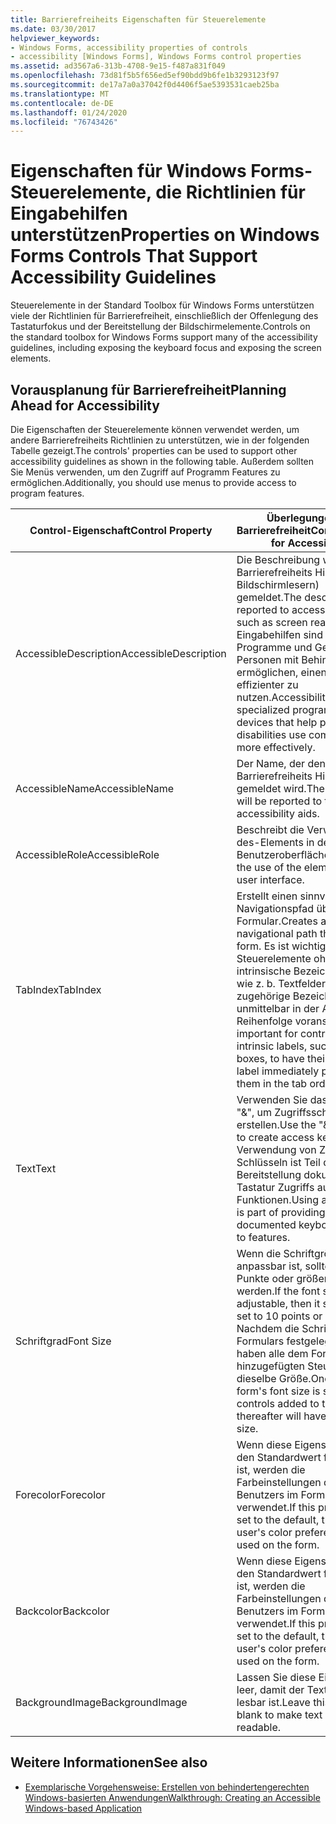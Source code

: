 ```yaml
---
title: Barrierefreiheits Eigenschaften für Steuerelemente
ms.date: 03/30/2017
helpviewer_keywords:
- Windows Forms, accessibility properties of controls
- accessibility [Windows Forms], Windows Forms control properties
ms.assetid: ad3567a6-313b-4708-9e15-f487a831f049
ms.openlocfilehash: 73d81f5b5f656ed5ef90bdd9b6fe1b3293123f97
ms.sourcegitcommit: de17a7a0a37042f0d4406f5ae5393531caeb25ba
ms.translationtype: MT
ms.contentlocale: de-DE
ms.lasthandoff: 01/24/2020
ms.locfileid: "76743426"
---
```

# <a name="properties-on-windows-forms-controls-that-support-accessibility-guidelines"></a><span data-ttu-id="05805-102">Eigenschaften für Windows Forms-Steuerelemente, die Richtlinien für Eingabehilfen unterstützen</span><span class="sxs-lookup"><span data-stu-id="05805-102">Properties on Windows Forms Controls That Support Accessibility Guidelines</span></span>
<span data-ttu-id="05805-103">Steuerelemente in der Standard Toolbox für Windows Forms unterstützen viele der Richtlinien für Barrierefreiheit, einschließlich der Offenlegung des Tastaturfokus und der Bereitstellung der Bildschirmelemente.</span><span class="sxs-lookup"><span data-stu-id="05805-103">Controls on the standard toolbox for Windows Forms support many of the accessibility guidelines, including exposing the keyboard focus and exposing the screen elements.</span></span>  
  
## <a name="planning-ahead-for-accessibility"></a><span data-ttu-id="05805-104">Vorausplanung für Barrierefreiheit</span><span class="sxs-lookup"><span data-stu-id="05805-104">Planning Ahead for Accessibility</span></span>  
 <span data-ttu-id="05805-105">Die Eigenschaften der Steuerelemente können verwendet werden, um andere Barrierefreiheits Richtlinien zu unterstützen, wie in der folgenden Tabelle gezeigt.</span><span class="sxs-lookup"><span data-stu-id="05805-105">The controls' properties can be used to support other accessibility guidelines as shown in the following table.</span></span> <span data-ttu-id="05805-106">Außerdem sollten Sie Menüs verwenden, um den Zugriff auf Programm Features zu ermöglichen.</span><span class="sxs-lookup"><span data-stu-id="05805-106">Additionally, you should use menus to provide access to program features.</span></span>  
  
|<span data-ttu-id="05805-107">Control-Eigenschaft</span><span class="sxs-lookup"><span data-stu-id="05805-107">Control Property</span></span>|<span data-ttu-id="05805-108">Überlegungen zur Barrierefreiheit</span><span class="sxs-lookup"><span data-stu-id="05805-108">Considerations for Accessibility</span></span>|  
|----------------------|--------------------------------------|  
|<span data-ttu-id="05805-109">AccessibleDescription</span><span class="sxs-lookup"><span data-stu-id="05805-109">AccessibleDescription</span></span>|<span data-ttu-id="05805-110">Die Beschreibung wird den Barrierefreiheits Hilfen (z. b. Bildschirmlesern) gemeldet.</span><span class="sxs-lookup"><span data-stu-id="05805-110">The description is reported to accessibility aids such as screen readers.</span></span> <span data-ttu-id="05805-111">Eingabehilfen sind spezielle Programme und Geräte, die es Personen mit Behinderungen ermöglichen, einen Computer effizienter zu nutzen.</span><span class="sxs-lookup"><span data-stu-id="05805-111">Accessibility aids are specialized programs and devices that help people with disabilities use computers more effectively.</span></span>|  
|<span data-ttu-id="05805-112">AccessibleName</span><span class="sxs-lookup"><span data-stu-id="05805-112">AccessibleName</span></span>|<span data-ttu-id="05805-113">Der Name, der den Barrierefreiheits Hilfen gemeldet wird.</span><span class="sxs-lookup"><span data-stu-id="05805-113">The name that will be reported to the accessibility aids.</span></span>|  
|<span data-ttu-id="05805-114">AccessibleRole</span><span class="sxs-lookup"><span data-stu-id="05805-114">AccessibleRole</span></span>|<span data-ttu-id="05805-115">Beschreibt die Verwendung des-Elements in der Benutzeroberfläche.</span><span class="sxs-lookup"><span data-stu-id="05805-115">Describes the use of the element in the user interface.</span></span>|  
|<span data-ttu-id="05805-116">TabIndex</span><span class="sxs-lookup"><span data-stu-id="05805-116">TabIndex</span></span>|<span data-ttu-id="05805-117">Erstellt einen sinnvollen Navigationspfad über das Formular.</span><span class="sxs-lookup"><span data-stu-id="05805-117">Creates a sensible navigational path through the form.</span></span> <span data-ttu-id="05805-118">Es ist wichtig, dass Steuerelemente ohne intrinsische Bezeichnungen, wie z. b. Textfelder, ihre zugehörige Bezeichnung unmittelbar in der Aktivier Reihenfolge voranstellen.</span><span class="sxs-lookup"><span data-stu-id="05805-118">It is important for controls without intrinsic labels, such as text boxes, to have their associated label immediately precede them in the tab order.</span></span>|  
|<span data-ttu-id="05805-119">Text</span><span class="sxs-lookup"><span data-stu-id="05805-119">Text</span></span>|<span data-ttu-id="05805-120">Verwenden Sie das Zeichen "&", um Zugriffsschlüssel zu erstellen.</span><span class="sxs-lookup"><span data-stu-id="05805-120">Use the "&" character to create access keys.</span></span> <span data-ttu-id="05805-121">Die Verwendung von Zugriffs Schlüsseln ist Teil der Bereitstellung dokumentierten Tastatur Zugriffs auf Funktionen.</span><span class="sxs-lookup"><span data-stu-id="05805-121">Using access keys is part of providing documented keyboard access to features.</span></span>|  
|<span data-ttu-id="05805-122">Schriftgrad</span><span class="sxs-lookup"><span data-stu-id="05805-122">Font Size</span></span>|<span data-ttu-id="05805-123">Wenn die Schriftgröße nicht anpassbar ist, sollte Sie auf 10 Punkte oder größer festgelegt werden.</span><span class="sxs-lookup"><span data-stu-id="05805-123">If the font size is not adjustable, then it should be set to 10 points or larger.</span></span> <span data-ttu-id="05805-124">Nachdem die Schriftgröße des Formulars festgelegt wurde, haben alle dem Formular hinzugefügten Steuerelemente dieselbe Größe.</span><span class="sxs-lookup"><span data-stu-id="05805-124">Once the form's font size is set, all the controls added to the form thereafter will have the same size.</span></span>|  
|<span data-ttu-id="05805-125">Forecolor</span><span class="sxs-lookup"><span data-stu-id="05805-125">Forecolor</span></span>|<span data-ttu-id="05805-126">Wenn diese Eigenschaft auf den Standardwert festgelegt ist, werden die Farbeinstellungen des Benutzers im Formular verwendet.</span><span class="sxs-lookup"><span data-stu-id="05805-126">If this property is set to the default, then the user's color preferences will be used on the form.</span></span>|  
|<span data-ttu-id="05805-127">Backcolor</span><span class="sxs-lookup"><span data-stu-id="05805-127">Backcolor</span></span>|<span data-ttu-id="05805-128">Wenn diese Eigenschaft auf den Standardwert festgelegt ist, werden die Farbeinstellungen des Benutzers im Formular verwendet.</span><span class="sxs-lookup"><span data-stu-id="05805-128">If this property is set to the default, then the user's color preferences will be used on the form.</span></span>|  
|<span data-ttu-id="05805-129">BackgroundImage</span><span class="sxs-lookup"><span data-stu-id="05805-129">BackgroundImage</span></span>|<span data-ttu-id="05805-130">Lassen Sie diese Eigenschaft leer, damit der Text besser lesbar ist.</span><span class="sxs-lookup"><span data-stu-id="05805-130">Leave this property blank to make text more readable.</span></span>|  
  
## <a name="see-also"></a><span data-ttu-id="05805-131">Weitere Informationen</span><span class="sxs-lookup"><span data-stu-id="05805-131">See also</span></span>

- [<span data-ttu-id="05805-132">Exemplarische Vorgehensweise: Erstellen von behindertengerechten Windows-basierten Anwendungen</span><span class="sxs-lookup"><span data-stu-id="05805-132">Walkthrough: Creating an Accessible Windows-based Application</span></span>](walkthrough-creating-an-accessible-windows-based-application.md)
